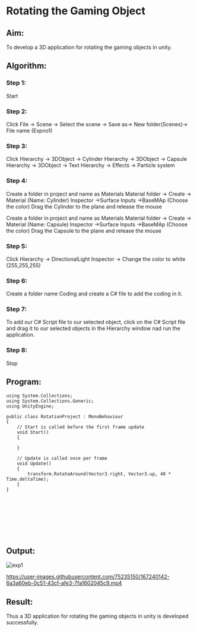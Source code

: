 # Rotating the Gaming Object

## Aim:
To develop a 3D application for rotating the gaming objects in unity.
## Algorithm:
### Step 1:
Start
### Step 2:
Click File -> Scene -> Select the scene -> Save as-> New folder(Scenes)-> File name (Expno1)
### Step 3:
Click Hierarchy -> 3DObject -> Cylinder
Hierarchy -> 3DObject -> Capsule
Hierarchy -> 3DObject -> Text
Hierarchy -> Effects -> Particle system
### Step 4:
Create a folder in project and name as Materials
Material folder -> Create -> Material (Name: Cylinder)
Inspector ->Surface Inputs ->BaseMAp (Choose the color)
Drag the Cylinder to the plane and release the mouse

Create a folder in project and name as Materials
Material folder -> Create -> Material (Name: Capsule)
Inspector ->Surface Inputs ->BaseMAp (Choose the color)
Drag the Capsule to the plane and release the mouse

### Step 5:
Click Hierarchy -> DirectionalLight
Inspector -> Change the color to white (255,255,255)

### Step 6:
Create a folder name Coding and create a C# file to add the coding in it.

### Step 7:
To add our C# Script file to our selected object, click on the C# Script file and drag it to our selected objects in the Hierarchy window nad run the application.

### Step 8:
Stop

## Program:
```
using System.Collections;
using System.Collections.Generic;
using UnityEngine;

public class RotationProject : MonoBehaviour
{
    // Start is called before the first frame update
    void Start()
    {
        
    }

    // Update is called once per frame
    void Update()
    {
        transform.RotateAround(Vector3.right, Vector3.up, 40 * Time.deltaTime);
    }
}
```

<br><br><br><br><br><br>

## Output:
![exp1](https://user-images.githubusercontent.com/75235150/167240121-4b7445e2-0df2-4a04-a262-e9dd04322daa.png)

https://user-images.githubusercontent.com/75235150/167240142-6a3a60eb-0c51-43cf-afe3-7fa1602045c9.mp4


## Result:
Thus a 3D application for rotating the gaming objects in unity is developed successfully.
